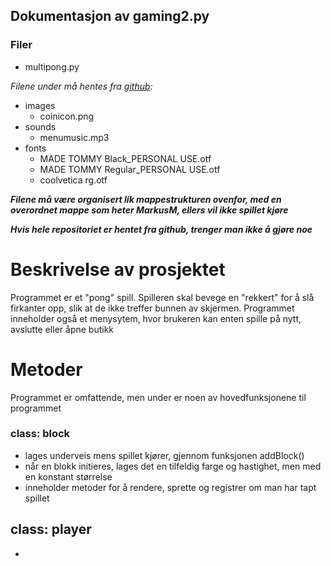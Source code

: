 ## Dokumentasjon av gaming2.py

### Filer
* multipong.py

_Filene under må hentes fra [github](https://github.com/uwohlen/elv_IT2_uw/tree/main/MarkusM/):_

* images
  * coinicon.png
* sounds
  * menumusic.mp3
* fonts
  * MADE TOMMY Black_PERSONAL USE.otf
  * MADE TOMMY Regular_PERSONAL USE.otf
  * coolvetica rg.otf
 
___Filene må være organisert lik mappestrukturen ovenfor, med en overordnet mappe som heter MarkusM, ellers vil ikke spillet kjøre___

___Hvis hele repositoriet er hentet fra github, trenger man ikke å gjøre noe___

# Beskrivelse av prosjektet
Programmet er et "pong" spill. Spilleren skal bevege en "rekkert" for å slå firkanter opp, slik at de ikke treffer bunnen av skjermen. Programmet inneholder også et menysytem, hvor brukeren kan enten spille på nytt, avslutte eller åpne butikk

# Metoder
Programmet er omfattende, men under er noen av hovedfunksjonene til programmet

### class: block
* lages underveis mens spillet kjører, gjennom funksjonen addBlock()
* når en blokk initieres, lages det en tilfeldig farge og hastighet, men med en konstant størrelse
* inneholder metoder for å rendere, sprette og registrer om man har tapt spillet

## class: player
* 
